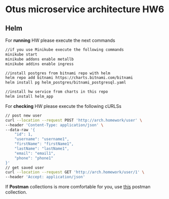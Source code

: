 # Otus microservice architecture HW6
## Helm

For **running** HW please execute the next commands
```bash
//if you use Minikube execute the following commands
minikube start
minikube addons enable metallb
minikube addins enable ingress

//install postgres from bitnami repo with helm
helm repo add bitnami https://charts.bitnami.com/bitnami
helm install pg helm_postgres/bitnami_postgresql.yaml 

//install hw service from charts in this repo
helm install helm_app 
```
  

For **checking** HW please execute the following cURLSs
```bash
// post new user
curl --location --request POST 'http://arch.homework/user' \
--header 'Content-Type: application/json' \
--data-raw '{
    "id": 1,
    "username": "username1",
    "firstName": "firstName1",
    "lastName": "lastName1",
    "email": "email1",
    "phone": "phone1"
}'
// get saved user
curl --location --request GET 'http://arch.homework/user/1' \
--header 'Accept: application/json'
```

  

If **Postman** collections is more comfortable for you, use [this](Otus-lesson-6.postman_collection.json) postman collection.
